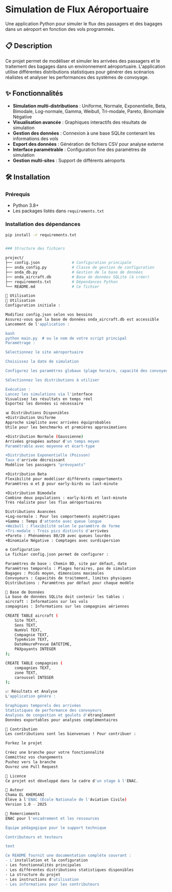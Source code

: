 # Simulation de Flux Aéroportuaire

Une application Python pour simuler le flux des passagers et des bagages dans un aéroport en fonction des vols programmés.

## 📋 Description

Ce projet permet de modéliser et simuler les arrivées des passagers et le traitement des bagages dans un environnement aéroportuaire. L'application utilise différentes distributions statistiques pour générer des scénarios réalistes et analyser les performances des systèmes de convoyage.

## ✨ Fonctionnalités

- **Simulation multi-distributions** : Uniforme, Normale, Exponentielle, Beta, Bimodale, Log-normale, Gamma, Weibull, Tri-modale, Pareto, Binomiale Négative
- **Visualisation avancée** : Graphiques interactifs des résultats de simulation
- **Gestion des données** : Connexion à une base SQLite contenant les informations des vols
- **Export des données** : Génération de fichiers CSV pour analyse externe
- **Interface paramétrable** : Configuration fine des paramètres de simulation
- **Gestion multi-sites** : Support de différents aéroports

## 🛠 Installation

### Prérequis
- Python 3.8+
- Les packages listés dans `requirements.txt`

### Installation des dépendances
```bash
pip install -r requirements.txt


### Structure des fichiers

project/
├── config.json              # Configuration principale
├── onda_config.py           # Classe de gestion de configuration
├── onda_db.py               # Gestion de la base de données
├── onda_aircraft.db         # Base de données SQLite (à créer)
├── requirements.txt         # Dépendances Python
└── README.md                # Ce fichier

🚀 Utilisation
🚀 Utilisation
Configuration initiale :

Modifiez config.json selon vos besoins
Assurez-vous que la base de données onda_aircraft.db est accessible
Lancement de l'application :

bash
python main.py  # ou le nom de votre script principal
Paramétrage :

Sélectionnez le site aéroportuaire

Choisissez la date de simulation

Configurez les paramètres globaux (plage horaire, capacité des convoyeurs, etc.)

Sélectionnez les distributions à utiliser

Exécution :
Lancez les simulations via l'interface
Visualisez les résultats en temps réel
Exportez les données si nécessaire

📊 Distributions Disponibles
+Distribution Uniforme
Approche simpliste avec arrivées équiprobables
Utile pour les benchmarks et premières approximations

+Distribution Normale (Gaussienne)
Arrivées groupées autour d'un temps moyen
Paramétrable avec moyenne et écart-type

+Distribution Exponentielle (Poisson)
Taux d'arrivée décroissant
Modélise les passagers "prévoyants"

+Distribution Beta
Flexibilité pour modéliser différents comportements
Paramètres α et β pour early-birds ou last-minute

+Distribution Bimodale
Combine deux populations : early-birds et last-minute
Très réaliste pour les flux aéroportuaires

Distributions Avancées
+Log-normale : Pour les comportements asymétriques
+Gamma : Temps d'attente avec queue longue
+Weibull : Flexibilité selon le paramètre de forme
+Tri-modale : Trois pics distincts d'arrivées
+Pareto : Phénomènes 80/20 avec queues lourdes
+Binomiale Négative : Comptages avec surdispersion

⚙️ Configuration
Le fichier config.json permet de configurer :

Paramètres de base : Chemin BD, site par défaut, date
Paramètres temporels : Plages horaires, pas de simulation
Bagages : Poids moyen, dimensions maximales
Convoyeurs : Capacités de traitement, limites physiques
Distributions : Paramètres par défaut pour chaque modèle

📁 Base de Données
La base de données SQLite doit contenir les tables :
aircraft : Informations sur les vols
compagnies : Informations sur les compagnies aériennes

CREATE TABLE aircraft (
    Site TEXT,
    Sens TEXT,
    NumVol TEXT,
    Compagnie TEXT,
    TypeAvion TEXT,
    DateHeurePrevue DATETIME,
    PAXpayants INTEGER
);

CREATE TABLE compagnies (
    compagnies TEXT,
    zone TEXT,
    caroussel INTEGER
);

📈 Résultats et Analyse
L'application génère :

Graphiques temporels des arrivées
Statistiques de performance des convoyeurs
Analyses de congestion et goulots d'étranglement
Données exportables pour analyses complémentaires

🤝 Contribution
Les contributions sont les bienvenues ! Pour contribuer :

Forkez le projet

Créez une branche pour votre fonctionnalité
Committez vos changements
Pushez vers la branche
Ouvrez une Pull Request

📄 Licence
Ce projet est développé dans le cadre d'un stage à l'ENAC.

👤 Auteur
Chama EL KHEMSANI
Élève à l'ENAC (École Nationale de l'Aviation Civile)
Version 1.0 - 2025

🙏 Remerciements
ENAC pour l'encadrement et les ressources

Équipe pédagogique pour le support technique

Contributeurs et testeurs

text

Ce README fournit une documentation complète couvrant :
- L'installation et la configuration
- Les fonctionnalités principales
- Les différentes distributions statistiques disponibles
- La structure du projet
- Les instructions d'utilisation
- Les informations pour les contributeurs


